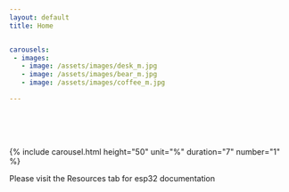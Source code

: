 ```yaml
---
layout: default
title: Home


carousels:
 - images:
   - image: /assets/images/desk_m.jpg
   - image: /assets/images/bear_m.jpg
   - image: /assets/images/coffee_m.jpg

---
```


<br />
<br />
<br />



{% include carousel.html height="50" unit="%" duration="7" number="1" %}





Please visit the Resources tab for esp32 documentation

